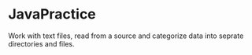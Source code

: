 # JavaPractice
Work with text files, read from a source and categorize data into seprate directories and files.
